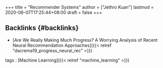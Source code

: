 +++
title = "Recommender Systems"
author = ["Jethro Kuan"]
lastmod = 2020-06-07T17:25:44+08:00
draft = false
+++

## Backlinks {#backlinks}

- [Are We Really Making Much Progress? A Worrying Analysis of Recent Neural Recommendation Approaches]({{< relref "dacrema19_progress_neural_rec" >}})

tags
: [Machine Learning]({{< relref "machine_learning" >}})
